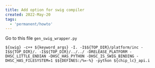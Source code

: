 ```yaml
---
title: Add option for swig compiler
created: 2022-May-20
tags:
  - 'permanent/howto'
---
```


Go to this file `gen_swig_wrapper.py`

```
${swig} -c++ ${keyword_args} -I. -I$${TOP_DIR}/platform/inc -I$${TOP_DIR}/. -I$${TOP_DIR}/../../ -DRELEASE_PLATFORM -DHSC_LITTLE_ENDIAN -DHSC_HAS_PYTHON -DHSC_IS_SWIG_BINDING -DHSC_HAS_FILESYSTEM=1 $${DEFINES:/%=-%} -python ${chip_lc}_api.i
```




